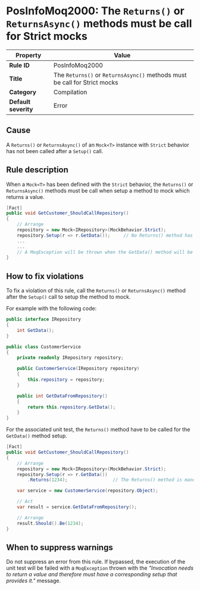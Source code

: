 # PosInfoMoq2000: The `Returns()` or `ReturnsAsync()` methods must be call for Strict mocks

| Property                            | Value                                                                       |
|-------------------------------------|-----------------------------------------------------------------------------|
| **Rule ID**                         | PosInfoMoq2000                                                              |
| **Title**                           | The `Returns()` or `ReturnsAsync()` methods must be call for Strict mocks   |
| **Category**                        | Compilation																	|
| **Default severity**				  | Error																		|

## Cause

A `Returns()` or `ReturnsAsync()` of an `Mock<T>` instance with `Strict` behavior has not been called after a `Setup()` call.

## Rule description

When a `Mock<T>` has been defined with the `Strict` behavior, the `Returns()` or `ReturnsAsync()` methods must be call
when setup a method to mock which returns a value.

```csharp
[Fact]
public void GetCustomer_ShouldCallRepository()
{
	// Arrange
	repository = new Mock<IRepository>(MockBehavior.Strict);
	repository.Setup(r => r.GetData());		// No Returns() method has been specified.
	...
	...
	// A MoqException will be thrown when the GetData() method will be called.
}
```

## How to fix violations

To fix a violation of this rule, call the `Returns()` or `ReturnsAsync()` method after the `Setup()`
call to setup the method to mock.

For example with the following code:

```csharp
public interface IRepository
{
    int GetData();
}

public class CustomerService
{
	private readonly IRepository repository;

    public CustomerService(IRepository repository)
	{
		this.repository = repository;
	}

	public int GetDataFromRepository()
	{
		return this.repository.GetData();
	}
}
```

For the associated unit test, the `Returns()` method have to be called for the `GetData()` method setup.

```csharp
[Fact]
public void GetCustomer_ShouldCallRepository()
{
	// Arrange
	repository = new Mock<IRepository>(MockBehavior.Strict);
	repository.Setup(r => r.GetData())
		.Returns(1234);					// The Returns() method is mandatory.

	var service = new CustomerService(repository.Object);

	// Act
	var result = service.GetDataFromRepository();

	// Arrange
	result.Should().Be(1234);
}
```

## When to suppress warnings

Do not suppress an error from this rule. If bypassed, the execution of the unit test will be failed with a `MoqException`
thrown with the *"Invocation needs to return a value and therefore must have a corresponding setup that provides it."* message.
